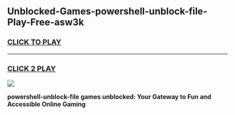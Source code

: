 
## Unblocked-Games-powershell-unblock-file-Play-Free-asw3k
<h3>
<a href="https://premium76.site?title=powershell-unblock-file&ref=18A1">CLICK TO PLAY</a></h3>
<hr>

<h3>
<a href="https://premium76.site?title=powershell-unblock-file&ref=18A1">CLICK 2 PLAY</a>
  
</h3>

<a href="https://premium76.site?title=powershell-unblock-file&ref=18A1"><img src="https://clearcache.store/games.png"></a>


**powershell-unblock-file games unblocked: Your Gateway to Fun and Accessible Online Gaming**
